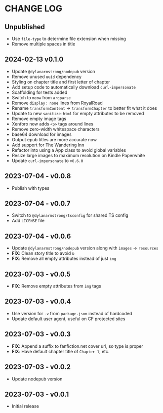 # CHANGE LOG
## Unpublished
- Use `file-type` to determine file extension when missing
- Remove multiple spaces in title

## 2024-02-13 v0.1.0
- Update `@dylanarmstrong/nodepub` version
- Remove unused `uuid` dependency
- Styling on chapter title and first letter of chapter
- Add setup code to automatically download `curl-impersonate`
- Scaffolding for tests added
- Switch to `meow` from `argparse`
- Remove `display: none` lines from RoyalRoad
- Rename `transformContent` -> `transformChapter` to better fit what it does
- Update to new `sanitize-html` for empty attributes to be removed
- Remove empty image tags
- Xenforo now adds `<p>` tags around lines
- Remove zero-width whitespace characters
- base64 download for images
- Output epub titles are more accurate now
- Add support for The Wandering Inn
- Refactor into using a App class to avoid global variables
- Resize large images to maximum resolution on Kindle Paperwhite
- Update `curl-impersonate` to `v0.6.0`

## 2023-07-04 - v0.0.8
- Publish with types

## 2023-07-04 - v0.0.7
- Switch to `@dylanarmstrong/tsconfig` for shared TS config
- Add `LICENSE` file

## 2023-07-04 - v0.0.6
- Update `@dylanarmstrong/nodepub` version along with `images` -> `resources`
- **FIX**: Clean story title to avoid `&`
- **FIX**: Remove all empty attributes instead of just `img`

## 2023-07-03 - v0.0.5
- **FIX**: Remove empty attributes from `img` tags

## 2023-07-03 - v0.0.4
- Use version for `-v` from `package.json` instead of hardcoded
- Update default user agent, useful on CF protected sites

## 2023-07-03 - v0.0.3
- **FIX**: Append a suffix to fanfiction.net cover url, so type is proper
- **FIX**: Have default chapter title of `Chapter 1`, etc.

## 2023-07-03 - v0.0.2
- Update nodepub version

## 2023-07-03 - v0.0.1
- Initial release

